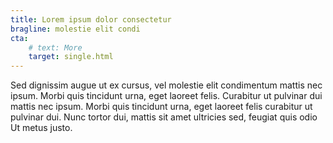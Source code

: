 ```yaml
---
title: Lorem ipsum dolor consectetur
bragline: molestie elit condi
cta:
    # text: More
    target: single.html
---
```

Sed dignissim augue ut ex cursus, vel molestie elit condimentum mattis nec ipsum. Morbi quis tincidunt urna, eget laoreet felis. Curabitur ut pulvinar dui mattis nec ipsum. Morbi quis tincidunt urna, eget laoreet felis curabitur ut pulvinar dui. Nunc tortor dui, mattis sit amet ultricies sed, feugiat quis odio Ut metus justo.